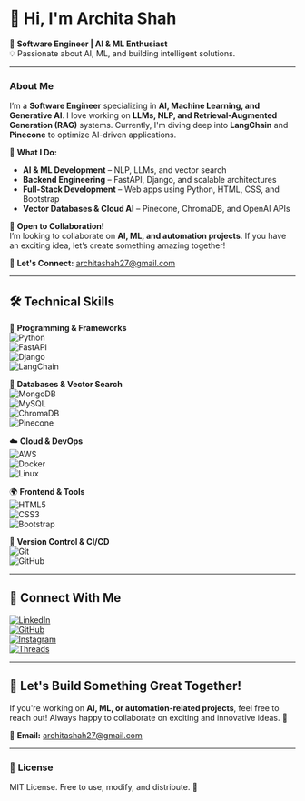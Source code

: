 

# 👋 Hi, I'm Archita Shah  

🚀 **Software Engineer | AI & ML Enthusiast**  
💡 Passionate about AI, ML, and building intelligent solutions.  

---

### **About Me**  
I’m a **Software Engineer** specializing in **AI, Machine Learning, and Generative AI**. I love working on **LLMs, NLP, and Retrieval-Augmented Generation (RAG)** systems. Currently, I'm diving deep into **LangChain** and **Pinecone** to optimize AI-driven applications.  

💼 **What I Do:**  
- **AI & ML Development** – NLP, LLMs, and vector search  
- **Backend Engineering** – FastAPI, Django, and scalable architectures  
- **Full-Stack Development** – Web apps using Python, HTML, CSS, and Bootstrap  
- **Vector Databases & Cloud AI** – Pinecone, ChromaDB, and OpenAI APIs  

🤝 **Open to Collaboration!**  
I’m looking to collaborate on **AI, ML, and automation projects**. If you have an exciting idea, let’s create something amazing together!  

📩 **Let's Connect:** [architashah27@gmail.com](mailto:architashah27@gmail.com)  

---

## 🛠️ **Technical Skills**  
🚀 **Programming & Frameworks**  
![Python](https://img.shields.io/badge/Python-3776AB?style=for-the-badge&logo=python&logoColor=white)  
![FastAPI](https://img.shields.io/badge/FastAPI-009688?style=for-the-badge&logo=fastapi&logoColor=white)  
![Django](https://img.shields.io/badge/Django-092E20?style=for-the-badge&logo=django&logoColor=white)  
![LangChain](https://img.shields.io/badge/LangChain-ffb703?style=for-the-badge&logo=chainlink&logoColor=white)  

📡 **Databases & Vector Search**  
![MongoDB](https://img.shields.io/badge/MongoDB-4EA94B?style=for-the-badge&logo=mongodb&logoColor=white)  
![MySQL](https://img.shields.io/badge/MySQL-4479A1?style=for-the-badge&logo=mysql&logoColor=white)  
![ChromaDB](https://img.shields.io/badge/ChromaDB-ff69b4?style=for-the-badge)  
![Pinecone](https://img.shields.io/badge/Pinecone-008080?style=for-the-badge&logo=pinecone&logoColor=white)  

☁️ **Cloud & DevOps**  
![AWS](https://img.shields.io/badge/AWS-FF9900?style=for-the-badge&logo=amazonaws&logoColor=white)  
![Docker](https://img.shields.io/badge/Docker-2496ED?style=for-the-badge&logo=docker&logoColor=white)  
![Linux](https://img.shields.io/badge/Linux-FCC624?style=for-the-badge&logo=linux&logoColor=black)  

🌍 **Frontend & Tools**  
![HTML5](https://img.shields.io/badge/HTML5-E34F26?style=for-the-badge&logo=html5&logoColor=white)  
![CSS3](https://img.shields.io/badge/CSS3-1572B6?style=for-the-badge&logo=css3&logoColor=white)  
![Bootstrap](https://img.shields.io/badge/Bootstrap-7952B3?style=for-the-badge&logo=bootstrap&logoColor=white)  

🔧 **Version Control & CI/CD**  
![Git](https://img.shields.io/badge/Git-F05032?style=for-the-badge&logo=git&logoColor=white)  
![GitHub](https://img.shields.io/badge/GitHub-181717?style=for-the-badge&logo=github&logoColor=white)  

---

## 🔗 **Connect With Me**  

[![LinkedIn](https://img.shields.io/badge/LinkedIn-0A66C2?style=for-the-badge&logo=linkedin&logoColor=white)](https://www.linkedin.com/in/archita-s-16b03a202)  
[![GitHub](https://img.shields.io/badge/GitHub-181717?style=for-the-badge&logo=github&logoColor=white)](https://github.com/Archita2721)  
[![Instagram](https://img.shields.io/badge/Instagram-E4405F?style=for-the-badge&logo=instagram&logoColor=white)](http://www.instagram.com/archita_2127)  
[![Threads](https://img.shields.io/badge/Threads-000000?style=for-the-badge&logo=threads&logoColor=white)](https://www.threads.net/@archita_2127)  

---

## 🎯 **Let's Build Something Great Together!**  
If you're working on **AI, ML, or automation-related projects**, feel free to reach out! Always happy to collaborate on exciting and innovative ideas. 🚀  

📩 **Email:** [architashah27@gmail.com](mailto:architashah27@gmail.com)  

---

### 📜 **License**  
MIT License. Free to use, modify, and distribute. 🎉  


